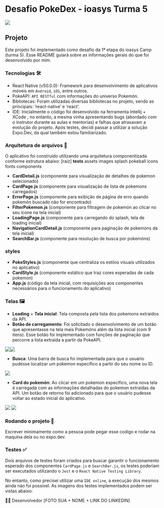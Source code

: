 # Desafio PokeDex - ioasys Turma 5

<img src="./images/demonstracao-app.gif">

## Projeto
Este projeto foi implementado como desafio da 1ª etapa do ioasys Camp (turma 5). Esse README guiará sobre as informações gerais do que foi desenvolvido por mim.

### Tecnologias 🛠️
- React Native (v50.0.0): Framework para desenvolvimento de aplicativos móveis em `Android`, `iOS`, entre outros.
- PokeAPI: `API RESTful` com informações do universo Pokemón.
- Bibliotecas: Foram utilizadas diversas bibliotecas no projeto, sendo as principais: ‘react-native’ e ‘react’.
- IDE: Inicialmente o código foi desenvolvido na ferramenta Intellij + XCode , no entanto, a mesma vinha apresentando bugs (abordado com o instrutor durante as aulas e mentorias) e falhas que atrasavam a evolução do projeto. Após testes, decidi passar a utilizar a solução Expo.Dev, da qual também estou familiarizado.

### Arquitetura de arquivos 📐 

O aplicativo foi construído utilizando uma arquitetura componentizada conforme estrutura abaixo:
[raíz]
__tests__
assets
images
splash
pokeball
icons
fonts
components

- **CardDetail.js** (componente para visualização de detalhes de pokemon selecionado)
- **CardPage.js** (componente para visualização de lista de pokemons carregados)
- **ErrorPage.js** (componente para exibição de página de erro quando pokemón buscado não for encontrado)
- **FilterPokemon.js** (componente para filtragem de pokemón ao clicar no seu ícone na tela inicial)
- **LoadingPage.js** (componente para carregando do splash, tela de loading inicial)
- **NavigationCardDetail.js** (componente para paginação de pokemóns da tela inicial)
- **SearchBar.js** (componente para resolução de busca por pokemóns)
  
### styles
- **PokeStyles.js** (componente que centraliza os estilos visuais utilizados no aplicativo)
- **CardStyle.js** (componente estático que traz cores esperadas de cada pokemon)
- **App.js** (código da tela inicial, com requisições aos componentes necessários para o funcionamento do aplicativo)

### Telas 🖼️ 
- **Loading** + **Tela inicial**: Tela composta pela lista dos pokemons extraídos da API.
- **Botão de carregamento**: Foi solicitado o desenvolvimento de um botão que apresentasse na tela mais Pokemóns além da lista inicial (com 9 itens). Esse botão foi implementado com funções de paginação que percorre a lista extraída a partir da PokeAPI.

<img src="./images/app-abre-lista.png"><img src="./images/lista-pokemon.png">

- **Busca**: Uma barra de busca foi implementada para que o usuário pudesse localizar um pokemon específico a partir do seu nome ou ID.

<img src="./images/busca-pokemon.png">

- **Card do pokemón**: Ao clicar em um pokemon especifico, uma nova tela é carregada com as informações detalhadas do pokemon extraídas da API. Um botão de retorno foi adicionado para que o usuário pudesse voltar ao estado inicial do aplicativo.

<img src="./images/stats-pokemon.png"> <img src="./images/busca-pokemon.png">

### Rodando o projeto 🚀 

Escrever minimamente como a pessoa pode pegar esse codigo e rodar na maquina dela ou no expo.dev.

### Testes ✅ 

Dois arquivos de testes foram criados para buscar garantir o funcionamento esperado dos componentes `CardPage.js` e `SearchBar.js`, os testes poderiam ser executados utilizando o `Jest` e o `React Native Testing Library`. 

No entanto, como precisei utilizar uma `IDE online`, a execução dos mesmos ainda não foi possível. As imagens dos testes implementados podem ser vistas abaixo:


🧑‍💻 Desenvolvedor
[FOTO SUA + NOME + LINK DO LINKEDIN]
